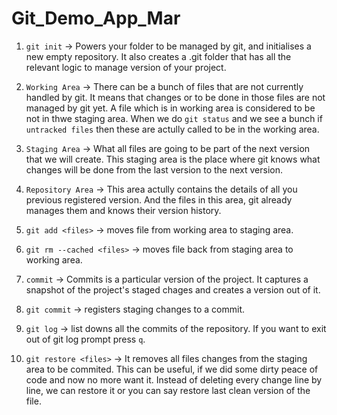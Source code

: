 ﻿# Git_Demo_App_Mar

1. `git init` -> Powers your folder to be managed by git, and initialises a new empty repository. It also creates a .git folder that has all the relevant logic to manage version of your project.

2.  `Working Area` -> There can be a bunch of files that are not currently handled by git. It means that changes or to be done in those files are not managed by git yet. A file which is in working area is considered to be not in thwe staging area. When we do `git status` and we see a bunch if `untracked files` then these are actully called to be in the working area.

3.  `Staging Area` -> What all files are going to be part  of the next version that we will create. This staging
area is the place where git knows what changes will be done from the last version to the next version.

4.  `Repository Area` -> This area actully contains the details of all you previous registered version. And the files in this area, git already manages them and knows their version history.

5.  `git add <files>` -> moves file from working area to staging area.

6.  `git rm --cached <files>` -> moves file back from staging area to working area.

7.  `commit` -> Commits is a particular version of the project. It captures a snapshot of the project's staged chages and creates a version out of it.

8.  `git commit` -> registers staging changes to a commit.

9.  `git log` -> list downs all the commits of the repository. If you want to exit out of git log prompt press `q`.

10. `git restore <files>` -> It removes all files changes from the staging area to be commited. This can be useful, if we did some dirty peace of code and now no more want it. Instead of deleting every change line by line, we can restore it or you can say restore last clean version of the file.

